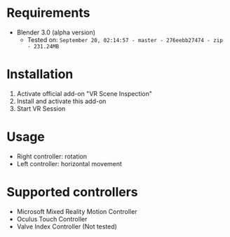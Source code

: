# Requirements

- Blender 3.0 (alpha version)
    - Tested on: `September 20, 02:14:57 - master - 276eebb27474 - zip - 231.24MB`

# Installation

1. Activate official add-on "VR Scene Inspection"
2. Install and activate this add-on
3. Start VR Session

# Usage

- Right controller: rotation
- Left controller: horizontal movement

# Supported controllers

- Microsoft Mixed Reality Motion Controller
- Oculus Touch Controller
- Valve Index Controller (Not tested)
